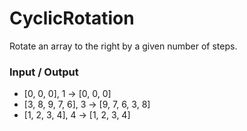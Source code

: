 # CyclicRotation
Rotate an array to the right by a given number of steps.

### Input / Output

- [0, 0, 0], 1 -> [0, 0, 0]
- [3, 8, 9, 7, 6], 3 -> [9, 7, 6, 3, 8]
- [1, 2, 3, 4], 4 -> [1, 2, 3, 4]
